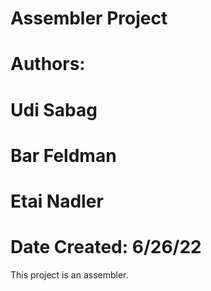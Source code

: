 # Assembler Project
#
# Authors:
#   Udi Sabag
#   Bar Feldman
#   Etai Nadler
#
# Date Created: 6/26/22

This project is an assembler.
